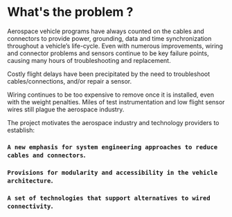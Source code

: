 # What's the problem ?

Aerospace vehicle programs have always counted on the cables and connectors to  provide power, grounding, data and time synchronization throughout a vehicle’s life-cycle. Even with numerous improvements, wiring and connector problems and sensors continue to be key failure points, causing many hours of troubleshooting and replacement.

Costly flight delays have been precipitated by the need to troubleshoot cables/connections, and/or repair a sensor.

Wiring continues to be too expensive to remove once it is installed, even with the weight penalties. Miles of test instrumentation and low flight sensor wires still plague the aerospace industry.

The project motivates the aerospace industry and technology providers to establish:

### `A new emphasis for system engineering approaches to reduce cables and connectors`.

### `Provisions for modularity and accessibility in the vehicle architecture`.

### `A set of technologies that support alternatives to wired connectivity`.
